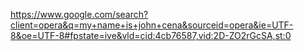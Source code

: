 
https://www.google.com/search?client=opera&q=my+name+is+john+cena&sourceid=opera&ie=UTF-8&oe=UTF-8#fpstate=ive&vld=cid:4cb76587,vid:2D-ZO2rGcSA,st:0
